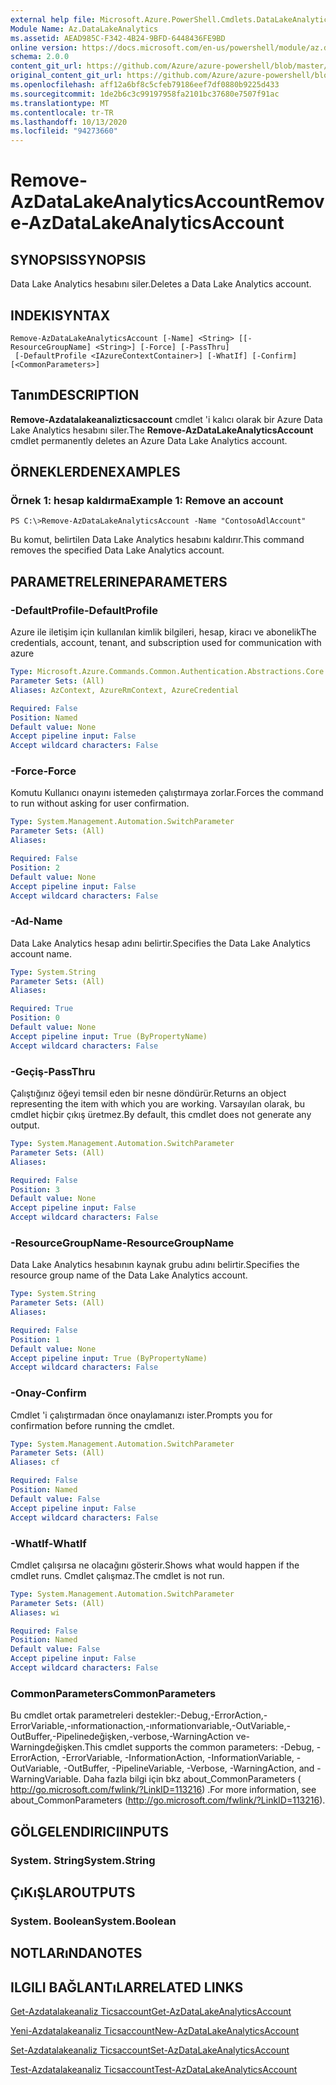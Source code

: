 ```yaml
---
external help file: Microsoft.Azure.PowerShell.Cmdlets.DataLakeAnalytics.dll-Help.xml
Module Name: Az.DataLakeAnalytics
ms.assetid: AEAD985C-F342-4B24-9BFD-6448436FE9BD
online version: https://docs.microsoft.com/en-us/powershell/module/az.datalakeanalytics/remove-azdatalakeanalyticsaccount
schema: 2.0.0
content_git_url: https://github.com/Azure/azure-powershell/blob/master/src/DataLakeAnalytics/DataLakeAnalytics/help/Remove-AzDataLakeAnalyticsAccount.md
original_content_git_url: https://github.com/Azure/azure-powershell/blob/master/src/DataLakeAnalytics/DataLakeAnalytics/help/Remove-AzDataLakeAnalyticsAccount.md
ms.openlocfilehash: aff12a6bf8c5cfeb79186eef7df0880b9225d433
ms.sourcegitcommit: 1de2b6c3c99197958fa2101bc37680e7507f91ac
ms.translationtype: MT
ms.contentlocale: tr-TR
ms.lasthandoff: 10/13/2020
ms.locfileid: "94273660"
---
```

# <span data-ttu-id="5b4d5-101">Remove-AzDataLakeAnalyticsAccount</span><span class="sxs-lookup"><span data-stu-id="5b4d5-101">Remove-AzDataLakeAnalyticsAccount</span></span>

## <span data-ttu-id="5b4d5-102">SYNOPSIS</span><span class="sxs-lookup"><span data-stu-id="5b4d5-102">SYNOPSIS</span></span>
<span data-ttu-id="5b4d5-103">Data Lake Analytics hesabını siler.</span><span class="sxs-lookup"><span data-stu-id="5b4d5-103">Deletes a Data Lake Analytics account.</span></span>

## <span data-ttu-id="5b4d5-104">INDEKI</span><span class="sxs-lookup"><span data-stu-id="5b4d5-104">SYNTAX</span></span>

```
Remove-AzDataLakeAnalyticsAccount [-Name] <String> [[-ResourceGroupName] <String>] [-Force] [-PassThru]
 [-DefaultProfile <IAzureContextContainer>] [-WhatIf] [-Confirm] [<CommonParameters>]
```

## <span data-ttu-id="5b4d5-105">Tanım</span><span class="sxs-lookup"><span data-stu-id="5b4d5-105">DESCRIPTION</span></span>
<span data-ttu-id="5b4d5-106">**Remove-Azdatalakeanalizticsaccount** cmdlet 'i kalıcı olarak bir Azure Data Lake Analytics hesabını siler.</span><span class="sxs-lookup"><span data-stu-id="5b4d5-106">The **Remove-AzDataLakeAnalyticsAccount** cmdlet permanently deletes an Azure Data Lake Analytics account.</span></span>

## <span data-ttu-id="5b4d5-107">ÖRNEKLERDEN</span><span class="sxs-lookup"><span data-stu-id="5b4d5-107">EXAMPLES</span></span>

### <span data-ttu-id="5b4d5-108">Örnek 1: hesap kaldırma</span><span class="sxs-lookup"><span data-stu-id="5b4d5-108">Example 1: Remove an account</span></span>
```
PS C:\>Remove-AzDataLakeAnalyticsAccount -Name "ContosoAdlAccount"
```

<span data-ttu-id="5b4d5-109">Bu komut, belirtilen Data Lake Analytics hesabını kaldırır.</span><span class="sxs-lookup"><span data-stu-id="5b4d5-109">This command removes the specified Data Lake Analytics account.</span></span>

## <span data-ttu-id="5b4d5-110">PARAMETRELERINE</span><span class="sxs-lookup"><span data-stu-id="5b4d5-110">PARAMETERS</span></span>

### <span data-ttu-id="5b4d5-111">-DefaultProfile</span><span class="sxs-lookup"><span data-stu-id="5b4d5-111">-DefaultProfile</span></span>
<span data-ttu-id="5b4d5-112">Azure ile iletişim için kullanılan kimlik bilgileri, hesap, kiracı ve abonelik</span><span class="sxs-lookup"><span data-stu-id="5b4d5-112">The credentials, account, tenant, and subscription used for communication with azure</span></span>

```yaml
Type: Microsoft.Azure.Commands.Common.Authentication.Abstractions.Core.IAzureContextContainer
Parameter Sets: (All)
Aliases: AzContext, AzureRmContext, AzureCredential

Required: False
Position: Named
Default value: None
Accept pipeline input: False
Accept wildcard characters: False
```

### <span data-ttu-id="5b4d5-113">-Force</span><span class="sxs-lookup"><span data-stu-id="5b4d5-113">-Force</span></span>
<span data-ttu-id="5b4d5-114">Komutu Kullanıcı onayını istemeden çalıştırmaya zorlar.</span><span class="sxs-lookup"><span data-stu-id="5b4d5-114">Forces the command to run without asking for user confirmation.</span></span>

```yaml
Type: System.Management.Automation.SwitchParameter
Parameter Sets: (All)
Aliases:

Required: False
Position: 2
Default value: None
Accept pipeline input: False
Accept wildcard characters: False
```

### <span data-ttu-id="5b4d5-115">-Ad</span><span class="sxs-lookup"><span data-stu-id="5b4d5-115">-Name</span></span>
<span data-ttu-id="5b4d5-116">Data Lake Analytics hesap adını belirtir.</span><span class="sxs-lookup"><span data-stu-id="5b4d5-116">Specifies the Data Lake Analytics account name.</span></span>

```yaml
Type: System.String
Parameter Sets: (All)
Aliases:

Required: True
Position: 0
Default value: None
Accept pipeline input: True (ByPropertyName)
Accept wildcard characters: False
```

### <span data-ttu-id="5b4d5-117">-Geçiş</span><span class="sxs-lookup"><span data-stu-id="5b4d5-117">-PassThru</span></span>
<span data-ttu-id="5b4d5-118">Çalıştığınız öğeyi temsil eden bir nesne döndürür.</span><span class="sxs-lookup"><span data-stu-id="5b4d5-118">Returns an object representing the item with which you are working.</span></span>
<span data-ttu-id="5b4d5-119">Varsayılan olarak, bu cmdlet hiçbir çıkış üretmez.</span><span class="sxs-lookup"><span data-stu-id="5b4d5-119">By default, this cmdlet does not generate any output.</span></span>

```yaml
Type: System.Management.Automation.SwitchParameter
Parameter Sets: (All)
Aliases:

Required: False
Position: 3
Default value: None
Accept pipeline input: False
Accept wildcard characters: False
```

### <span data-ttu-id="5b4d5-120">-ResourceGroupName</span><span class="sxs-lookup"><span data-stu-id="5b4d5-120">-ResourceGroupName</span></span>
<span data-ttu-id="5b4d5-121">Data Lake Analytics hesabının kaynak grubu adını belirtir.</span><span class="sxs-lookup"><span data-stu-id="5b4d5-121">Specifies the resource group name of the Data Lake Analytics account.</span></span>

```yaml
Type: System.String
Parameter Sets: (All)
Aliases:

Required: False
Position: 1
Default value: None
Accept pipeline input: True (ByPropertyName)
Accept wildcard characters: False
```

### <span data-ttu-id="5b4d5-122">-Onay</span><span class="sxs-lookup"><span data-stu-id="5b4d5-122">-Confirm</span></span>
<span data-ttu-id="5b4d5-123">Cmdlet 'i çalıştırmadan önce onaylamanızı ister.</span><span class="sxs-lookup"><span data-stu-id="5b4d5-123">Prompts you for confirmation before running the cmdlet.</span></span>

```yaml
Type: System.Management.Automation.SwitchParameter
Parameter Sets: (All)
Aliases: cf

Required: False
Position: Named
Default value: False
Accept pipeline input: False
Accept wildcard characters: False
```

### <span data-ttu-id="5b4d5-124">-WhatIf</span><span class="sxs-lookup"><span data-stu-id="5b4d5-124">-WhatIf</span></span>
<span data-ttu-id="5b4d5-125">Cmdlet çalışırsa ne olacağını gösterir.</span><span class="sxs-lookup"><span data-stu-id="5b4d5-125">Shows what would happen if the cmdlet runs.</span></span>
<span data-ttu-id="5b4d5-126">Cmdlet çalışmaz.</span><span class="sxs-lookup"><span data-stu-id="5b4d5-126">The cmdlet is not run.</span></span>

```yaml
Type: System.Management.Automation.SwitchParameter
Parameter Sets: (All)
Aliases: wi

Required: False
Position: Named
Default value: False
Accept pipeline input: False
Accept wildcard characters: False
```

### <span data-ttu-id="5b4d5-127">CommonParameters</span><span class="sxs-lookup"><span data-stu-id="5b4d5-127">CommonParameters</span></span>
<span data-ttu-id="5b4d5-128">Bu cmdlet ortak parametreleri destekler:-Debug,-ErrorAction,-ErrorVariable,-ınformationaction,-ınformationvariable,-OutVariable,-OutBuffer,-Pipelinedeğişken,-verbose,-WarningAction ve-Warningdeğişken.</span><span class="sxs-lookup"><span data-stu-id="5b4d5-128">This cmdlet supports the common parameters: -Debug, -ErrorAction, -ErrorVariable, -InformationAction, -InformationVariable, -OutVariable, -OutBuffer, -PipelineVariable, -Verbose, -WarningAction, and -WarningVariable.</span></span> <span data-ttu-id="5b4d5-129">Daha fazla bilgi için bkz about_CommonParameters ( http://go.microsoft.com/fwlink/?LinkID=113216) .</span><span class="sxs-lookup"><span data-stu-id="5b4d5-129">For more information, see about_CommonParameters (http://go.microsoft.com/fwlink/?LinkID=113216).</span></span>

## <span data-ttu-id="5b4d5-130">GÖLGELENDIRICI</span><span class="sxs-lookup"><span data-stu-id="5b4d5-130">INPUTS</span></span>

### <span data-ttu-id="5b4d5-131">System. String</span><span class="sxs-lookup"><span data-stu-id="5b4d5-131">System.String</span></span>

## <span data-ttu-id="5b4d5-132">ÇıKıŞLAR</span><span class="sxs-lookup"><span data-stu-id="5b4d5-132">OUTPUTS</span></span>

### <span data-ttu-id="5b4d5-133">System. Boolean</span><span class="sxs-lookup"><span data-stu-id="5b4d5-133">System.Boolean</span></span>

## <span data-ttu-id="5b4d5-134">NOTLARıNDA</span><span class="sxs-lookup"><span data-stu-id="5b4d5-134">NOTES</span></span>

## <span data-ttu-id="5b4d5-135">ILGILI BAĞLANTıLAR</span><span class="sxs-lookup"><span data-stu-id="5b4d5-135">RELATED LINKS</span></span>

[<span data-ttu-id="5b4d5-136">Get-Azdatalakeanaliz Ticsaccount</span><span class="sxs-lookup"><span data-stu-id="5b4d5-136">Get-AzDataLakeAnalyticsAccount</span></span>](./Get-AzDataLakeAnalyticsAccount.md)

[<span data-ttu-id="5b4d5-137">Yeni-Azdatalakeanaliz Ticsaccount</span><span class="sxs-lookup"><span data-stu-id="5b4d5-137">New-AzDataLakeAnalyticsAccount</span></span>](./New-AzDataLakeAnalyticsAccount.md)

[<span data-ttu-id="5b4d5-138">Set-Azdatalakeanaliz Ticsaccount</span><span class="sxs-lookup"><span data-stu-id="5b4d5-138">Set-AzDataLakeAnalyticsAccount</span></span>](./Set-AzDataLakeAnalyticsAccount.md)

[<span data-ttu-id="5b4d5-139">Test-Azdatalakeanaliz Ticsaccount</span><span class="sxs-lookup"><span data-stu-id="5b4d5-139">Test-AzDataLakeAnalyticsAccount</span></span>](./Test-AzDataLakeAnalyticsAccount.md)


